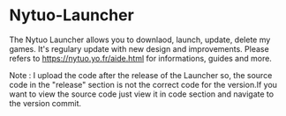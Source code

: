 # Nytuo-Launcher
 
The Nytuo Launcher allows you to downlaod, launch, update, delete my games.
It's regulary update with new design and improvements.
Please refers to https://nytuo.yo.fr/aide.html for informations, guides and more.

Note : I upload the code after the release of the Launcher so, the source code in the "release" section is not the correct code for the version.If you want to view the source code just view it in code section and navigate to the version commit.
